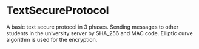 # TextSecureProtocol
A basic text secure protocol in 3 phases. Sending messages to other students in the university server by SHA_256 and MAC code.
Elliptic curve algorithm is used for the encryption.
